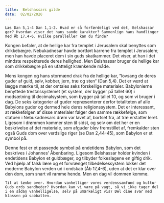 ```yaml
---
title:  Belshassars gilde
date:  02/02/2020
---
```


`Læs Dan 5,1-4 Dan 1,1-2. Hvad er så forfærdeligt ved det, Belshassar gør? Hvordan viser det hans sande karakter? Sammenlign hans handlinger med Åb 17,4-6. Hvilke paralleller kan du finde?`

Kongen befaler, at de hellige kar fra templet i Jerusalem skal benyttes som drikkebægre. Nebukadnesar havde bortført karrene fra templet i Jerusalem; men han havde placeret dem i sin guds skatkammer. Det viser, at han i det mindste respekterede deres hellighed. Men Belshassar bruger de hellige kar som drikkebægre på en ufatteligt krænkende måde.

Mens kongen og hans stormænd drak fra de hellige kar, ”lovsang de deres guder af guld, sølv, kobber, jern, træ og sten“ (Dan 5,4). Det er værd at lægge mærke til, at der omtales seks forskellige materialer. Babylonierne benyttede trestalssystemet (et system, der bygger på tallet 60) i modsætning til decimalsystem, som bygger på tallet 10, og som vi bruger i dag. De seks kategorier af guder repræsenterer derfor totaliteten af alle Babylons guder og dermed hele deres religionssystem. Det er interessant, at rækkefølgen af disse materialer følger den samme rækkefølge, som statuen i Nebukadnesars drøm var lavet af, bortset fra, at træ erstatter leret. Ligesom i drømmen kommer sten til sidst, og selv om det her er en beskrivelse af det materiale, som afguder blev fremstillet af, fremkalder sten også Guds dom over verdslige riger (se Dan 2,44-45), som Babylon er et symbol på.

Denne fest er et passende symbol på endetidens Babylon, som det beskrives i Johannes’ Åbenbaring. Ligesom Belshassar holder kvinden i endetidens Babylon et guldbæger, og tilbyder folkeslagene en giftig drik. Ved hjælp af falsk lære og et forvrænget tilbedelsessystem lokker det moderne Babylon verden ud i ondskab (Åb 17,4-6), uden at det er klar over den dom, som snart vil ramme hende. Men en dag vil dommen komme.

`Til at tænke over. Hvordan vanhelliger vores verdenssamfund og kultur Guds ords sandheder? Hvordan kan vi være på vagt, så vi ikke tager del i en sådan vanhelligelse, selv på umærkeligt vis? Del dine svar med klassen på sabbatten.`